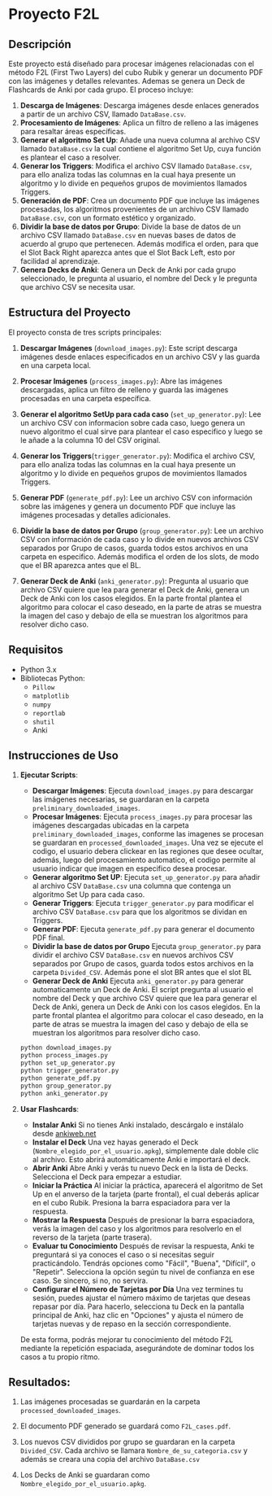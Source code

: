 # Proyecto F2L

## Descripción

Este proyecto está diseñado para procesar imágenes relacionadas con el método F2L (First Two Layers) del cubo Rubik y generar un documento PDF con las imágenes y detalles relevantes. Ademas se genera un Deck de Flashcards de Anki por cada grupo. El proceso incluye:

1. **Descarga de Imágenes**: Descarga imágenes desde enlaces generados a partir de un archivo CSV, llamado `DataBase.csv`.
2. **Procesamiento de Imágenes**: Aplica un filtro de relleno a las imágenes para resaltar áreas específicas.
3. **Generar el algoritmo Set Up**: Añade una nueva columna al archivo CSV llamado `DataBase.csv` la cual contiene el algoritmo Set Up, cuya función es plantear el caso a resolver.
4. **Generar los Triggers**: Modifica el archivo CSV llamado `DataBase.csv`, para ello analiza todas las columnas en la cual haya presente un algoritmo y lo divide en pequeños grupos de movimientos llamados Triggers. 
5. **Generación de PDF**: Crea un documento PDF que incluye las imágenes procesadas, los algoritmos provenientes de un archivo CSV llamado `DataBase.csv`, con un formato estético y organizado.
6. **Dividir la base de datos por Grupo**: Divide la base de datos de un archivo CSV llamado `DataBase.csv` en  nuevas bases de datos de acuerdo al grupo que pertenecen. Además modifica el orden, para que el Slot Back Right aparezca antes que el Slot Back Left, esto por facilidad al aprendizaje.
7. **Genera Decks de Anki**: Genera un Deck de Anki por cada grupo seleccionado, le pregunta al usuario, el nombre del Deck y le pregunta que archivo CSV se necesita usar.

## Estructura del Proyecto

El proyecto consta de tres scripts principales:

1. **Descargar Imágenes** (`download_images.py`): Este script descarga imágenes desde enlaces especificados en un archivo CSV y las guarda en una carpeta local.

2. **Procesar Imágenes** (`process_images.py`): Abre las imágenes descargadas, aplica un filtro de relleno y guarda las imágenes procesadas en una carpeta específica.

3. **Generar el algoritmo SetUp para cada caso** (`set_up_generator.py`): Lee un archivo CSV con informacion sobre cada caso, luego genera un nuevo algoritmo el cual sirve para plantear el caso especifico y luego se le añade a la columna 10 del CSV original.

4. **Generar los Triggers**(`trigger_generator.py`): Modifica el archivo CSV, para ello analiza todas las columnas en la cual haya presente un algoritmo y lo divide en pequeños grupos de movimientos llamados Triggers. 

5. **Generar PDF** (`generate_pdf.py`): Lee un archivo CSV con información sobre las imágenes y genera un documento PDF que incluye las imágenes procesadas y detalles adicionales.


6. **Dividir la base de datos por Grupo** (`group_generator.py`): Lee un archivo CSV con información de cada caso y lo divide en nuevos archivos CSV separados por Grupo de casos, guarda todos estos archivos en una carpeta en especifico. Además modifica el orden de los slots, de modo que el BR aparezca antes que el BL.

7. **Generar Deck de Anki** (`anki_generator.py`): Pregunta al usuario que archivo CSV quiere que lea para generar el Deck de Anki, genera un Deck de Anki con los casos elegidos. En la parte frontal plantea el algoritmo para colocar el caso deseado, en la parte de atras se muestra la imagen del caso y debajo de ella se muestran los algoritmos para resolver dicho caso. 

## Requisitos

- Python 3.x
- Bibliotecas Python:
  - `Pillow`
  - `matplotlib`
  - `numpy`
  - `reportlab`
  - `shutil`
  - Anki

## Instrucciones de Uso

1. **Ejecutar Scripts**:
   - **Descargar Imágenes**: Ejecuta `download_images.py` para descargar las imágenes necesarias, se guardaran en la carpeta `preliminary_downloaded_images`.
   - **Procesar Imágenes**: Ejecuta `process_images.py` para procesar las imágenes descargadas ubicadas en la carpeta `preliminary_downloaded_images`, conforme las imagenes se procesan se guardaran en `processed_downloaded_images`. Una vez se ejecute el codigo, el usuario debera clickear en las regiones que desee ocultar, además, luego del procesamiento automatico, el codigo permite al usuario indicar que imagen en especifico desea procesar.
   - **Generar algoritmo Set UP**: Ejecuta `set_up_generator.py` para añadir al archivo CSV `DataBase.csv` una columna que contenga un algoritmo Set Up para cada caso.
   - **Generar Triggers**: Ejecuta `trigger_generator.py` para modificar el archivo CSV `DataBase.csv` para que los algoritmos se dividan en Triggers.
   - **Generar PDF**: Ejecuta `generate_pdf.py` para generar el documento PDF final.
   - **Dividir la base de datos por Grupo** Ejecuta `group_generator.py` para dividir el archivo CSV `DataBase.csv` en nuevos archivos CSV separados por Grupo de casos, guarda todos estos archivos en la carpeta `Divided_CSV`. Además pone el slot BR antes que el slot BL
   - **Generar Deck de Anki** Ejecuta `anki_generator.py` para generar automaticamente un Deck de Anki. El script pregunta al usuario el nombre del Deck y que archivo CSV quiere que lea para generar el Deck de Anki, genera un Deck de Anki con los casos elegidos. En la parte frontal plantea el algoritmo para colocar el caso deseado, en la parte de atras se muestra la imagen del caso y debajo de ella se muestran los algoritmos para resolver dicho caso. 

   ```bash
   python download_images.py
   python process_images.py
   python set_up_generator.py
   python trigger_generator.py
   python generate_pdf.py
   python group_generator.py
   python anki_generator.py
    ```
2. **Usar Flashcards**:
    - **Instalar Anki** Si no tienes Anki instalado, descárgalo e instálalo desde [ankiweb.net](https://apps.ankiweb.net/)
    - **Instalar el Deck** Una vez hayas generado el Deck (`Nombre_elegido_por_el_usuario.apkg`), simplemente dale doble clic al archivo. Esto abrirá automáticamente Anki e importará el deck.
    - **Abrir Anki** Abre Anki y verás tu nuevo Deck en la lista de Decks. Selecciona el Deck para empezar a estudiar.
    - **Iniciar la Práctica** Al iniciar la práctica, aparecerá el algoritmo de Set Up en el anverso de la tarjeta (parte frontal), el cual deberás aplicar en el cubo Rubik. Presiona la barra espaciadora para ver la respuesta.
    - **Mostrar la Respuesta** Después de presionar la barra espaciadora, verás la imagen del caso y los algoritmos para resolverlo en el reverso de la tarjeta (parte trasera).
    - **Evaluar tu Conocimiento** Después de revisar la respuesta, Anki te preguntará si ya conoces el caso o si necesitas seguir practicándolo. Tendrás opciones como "Fácil", "Buena", "Difícil", o "Repetir". Selecciona la opción según tu nivel de confianza en ese caso. Se sincero, si no, no servira.
    - **Configurar el Número de Tarjetas por Día** Una vez termines tu sesión, puedes ajustar el número máximo de tarjetas que deseas repasar por día. Para hacerlo, selecciona tu Deck en la pantalla principal de Anki, haz clic en "Opciones" y ajusta el número de tarjetas nuevas y de repaso en la sección correspondiente.

    De esta forma, podrás mejorar tu conocimiento del método F2L mediante la repetición espaciada, asegurándote de dominar todos los casos a tu propio ritmo.


## Resultados:

1. Las imágenes procesadas se guardarán en la carpeta `processed_downloaded_images`.

2. El documento PDF generado se guardará como `F2L_cases.pdf`.

3. Los nuevos CSV divididos por grupo se guardaran en la carpeta `Divided_CSV`. Cada archivo se llamara `Nombre_de_su_categoria.csv` y además se creara una copia del archivo `DataBase.csv`

4. Los Decks de Anki se guardaran como `Nombre_elegido_por_el_usuario.apkg`.

